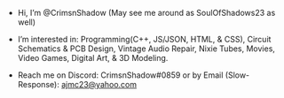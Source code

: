 - Hi, I’m @CrimsnShadow (May see me around as SoulOfShadows23 as well)
- I’m interested in: Programming(C++, JS/JSON, HTML, & CSS), Circuit Schematics & PCB Design, Vintage Audio Repair, Nixie Tubes, Movies, Video Games, Digital Art, & 3D Modeling.

- Reach me on Discord: CrimsnShadow#0859 or by Email (Slow-Response): ajmc23@yahoo.com
